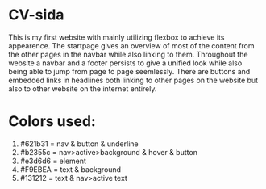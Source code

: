 # CV-sida

This is my first website with mainly utilizing flexbox to achieve its appearence. The startpage gives an overview of most of the content from the other pages in the navbar while also linking to them. Throughout the website a navbar and a footer persists to give a unified look while also being able to jump from page to page seemlessly. There are buttons and embedded links in headlines both linking to other pages on the website but also to other website on the internet entirely.  


# Colors used:
1. #621b31 = nav & button & underline
2. #b2355c = nav>active>background & hover & button
3. #e3d6d6 = element
4. #F9EBEA = text & background
5. #131212 = text & nav>active text
